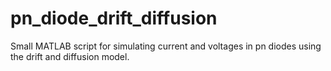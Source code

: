 # pn_diode_drift_diffusion
Small MATLAB script for simulating current and voltages in pn diodes using the drift and diffusion model.
